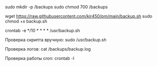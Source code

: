 sudo mkdir -p /backups
sudo chmod 700 /backups

wget https://raw.githubusercontent.com/kir450/pm/main/backup.sh
sudo chmod +x backup.sh

crontab -e
*/10 * * * * /usr/backup.sh


Проверка скрипта вручную: 
sudo /usr/backup.sh

Проверка логов:
cat /backups/backup.log

Проверка работы cron:
crontab -l

